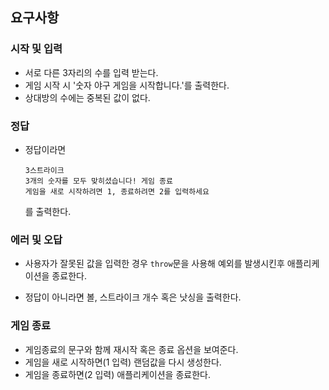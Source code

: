 ## 요구사항

### 시작 및 입력

- 서로 다른 3자리의 수를 입력 받는다.
- 게임 시작 시 '숫자 야구 게임을 시작합니다.'를 출력한다.
- 상대방의 수에는 중복된 값이 없다.

### 정답

- 정답이라면
  ```
  3스트라이크
  3개의 숫자를 모두 맞히셨습니다! 게임 종료
  게임을 새로 시작하려면 1, 종료하려면 2를 입력하세요
  ```
  를 출력한다.

### 에러 및 오답

- 사용자가 잘못된 값을 입력한 경우 `throw`문을 사용해 예외를 발생시킨후 애플리케이션을 종료한다.

- 정답이 아니라면 볼, 스트라이크 개수 혹은 낫싱을 출력한다.

### 게임 종료

- 게임종료의 문구와 함께 재시작 혹은 종료 옵션을 보여준다.
- 게임을 새로 시작하면(1 입력) 랜덤값을 다시 생성한다.
- 게임을 종료하면(2 입력) 애플리케이션을 종료한다.
